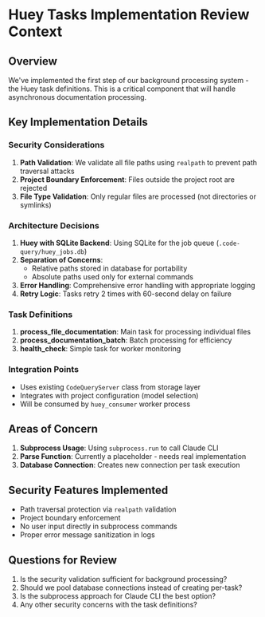 # Huey Tasks Implementation Review Context

## Overview
We've implemented the first step of our background processing system - the Huey task definitions. This is a critical component that will handle asynchronous documentation processing.

## Key Implementation Details

### Security Considerations
1. **Path Validation**: We validate all file paths using `realpath` to prevent path traversal attacks
2. **Project Boundary Enforcement**: Files outside the project root are rejected
3. **File Type Validation**: Only regular files are processed (not directories or symlinks)

### Architecture Decisions
1. **Huey with SQLite Backend**: Using SQLite for the job queue (`.code-query/huey_jobs.db`)
2. **Separation of Concerns**: 
   - Relative paths stored in database for portability
   - Absolute paths used only for external commands
3. **Error Handling**: Comprehensive error handling with appropriate logging
4. **Retry Logic**: Tasks retry 2 times with 60-second delay on failure

### Task Definitions
1. **process_file_documentation**: Main task for processing individual files
2. **process_documentation_batch**: Batch processing for efficiency
3. **health_check**: Simple task for worker monitoring

### Integration Points
- Uses existing `CodeQueryServer` class from storage layer
- Integrates with project configuration (model selection)
- Will be consumed by `huey_consumer` worker process

## Areas of Concern
1. **Subprocess Usage**: Using `subprocess.run` to call Claude CLI
2. **Parse Function**: Currently a placeholder - needs real implementation
3. **Database Connection**: Creates new connection per task execution

## Security Features Implemented
- Path traversal protection via `realpath` validation
- Project boundary enforcement
- No user input directly in subprocess commands
- Proper error message sanitization in logs

## Questions for Review
1. Is the security validation sufficient for background processing?
2. Should we pool database connections instead of creating per-task?
3. Is the subprocess approach for Claude CLI the best option?
4. Any other security concerns with the task definitions?